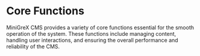 
# Core Functions

MiniGreX CMS provides a variety of core functions essential for the smooth operation of the system. These functions include managing content, handling user interactions, and ensuring the overall performance and reliability of the CMS.
